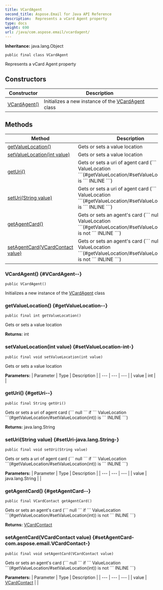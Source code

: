 ```yaml
---
title: VCardAgent
second_title: Aspose.Email for Java API Reference
description:  Represents a vCard Agent property
type: docs
weight: 690
url: /java/com.aspose.email/vcardagent/
---
```

**Inheritance:**
java.lang.Object
```
public final class VCardAgent
```

Represents a vCard Agent property
## Constructors

| Constructor | Description |
| --- | --- |
| [VCardAgent()](#VCardAgent--) | Initializes a new instance of the [VCardAgent](../../com.aspose.email/vcardagent) class |
## Methods

| Method | Description |
| --- | --- |
| [getValueLocation()](#getValueLocation--) | Gets or sets a value location |
| [setValueLocation(int value)](#setValueLocation-int-) | Gets or sets a value location |
| [getUri()](#getUri--) | Gets or sets a uri of agent card (\`\`\` null \`\`\` if \`\`\` ValueLocation \`\`\`(\#getValueLocation/\#setValueLocation(int)) is \`\`\` INLINE \`\`\`) |
| [setUri(String value)](#setUri-java.lang.String-) | Gets or sets a uri of agent card (\`\`\` null \`\`\` if \`\`\` ValueLocation \`\`\`(\#getValueLocation/\#setValueLocation(int)) is \`\`\` INLINE \`\`\`) |
| [getAgentCard()](#getAgentCard--) | Gets or sets an agent's card (\`\`\` null \`\`\` if \`\`\` ValueLocation \`\`\`(\#getValueLocation/\#setValueLocation(int)) is not \`\`\` INLINE \`\`\`) |
| [setAgentCard(VCardContact value)](#setAgentCard-com.aspose.email.VCardContact-) | Gets or sets an agent's card (\`\`\` null \`\`\` if \`\`\` ValueLocation \`\`\`(\#getValueLocation/\#setValueLocation(int)) is not \`\`\` INLINE \`\`\`) |
### VCardAgent() {#VCardAgent--}
```
public VCardAgent()
```


Initializes a new instance of the [VCardAgent](../../com.aspose.email/vcardagent) class

### getValueLocation() {#getValueLocation--}
```
public final int getValueLocation()
```


Gets or sets a value location

**Returns:**
int
### setValueLocation(int value) {#setValueLocation-int-}
```
public final void setValueLocation(int value)
```


Gets or sets a value location

**Parameters:**
| Parameter | Type | Description |
| --- | --- | --- |
| value | int |  |

### getUri() {#getUri--}
```
public final String getUri()
```


Gets or sets a uri of agent card (\`\`\` null \`\`\` if \`\`\` ValueLocation \`\`\`(\#getValueLocation/\#setValueLocation(int)) is \`\`\` INLINE \`\`\`)

**Returns:**
java.lang.String
### setUri(String value) {#setUri-java.lang.String-}
```
public final void setUri(String value)
```


Gets or sets a uri of agent card (\`\`\` null \`\`\` if \`\`\` ValueLocation \`\`\`(\#getValueLocation/\#setValueLocation(int)) is \`\`\` INLINE \`\`\`)

**Parameters:**
| Parameter | Type | Description |
| --- | --- | --- |
| value | java.lang.String |  |

### getAgentCard() {#getAgentCard--}
```
public final VCardContact getAgentCard()
```


Gets or sets an agent's card (\`\`\` null \`\`\` if \`\`\` ValueLocation \`\`\`(\#getValueLocation/\#setValueLocation(int)) is not \`\`\` INLINE \`\`\`)

**Returns:**
[VCardContact](../../com.aspose.email/vcardcontact)
### setAgentCard(VCardContact value) {#setAgentCard-com.aspose.email.VCardContact-}
```
public final void setAgentCard(VCardContact value)
```


Gets or sets an agent's card (\`\`\` null \`\`\` if \`\`\` ValueLocation \`\`\`(\#getValueLocation/\#setValueLocation(int)) is not \`\`\` INLINE \`\`\`)

**Parameters:**
| Parameter | Type | Description |
| --- | --- | --- |
| value | [VCardContact](../../com.aspose.email/vcardcontact) |  |

